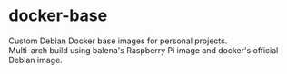 # docker-base
Custom Debian Docker base images for personal projects.<BR>
Multi-arch build using balena's Raspberry Pi image and docker's official Debian image.
